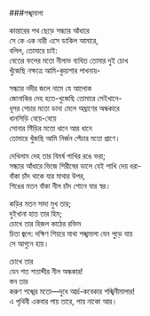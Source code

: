 ###শঙ্খমালা

কান্তারের পথ ছেড়ে সন্ধ্যার আঁধারে  
সে কে এক নারী এসে ডাকিল আমারে,  
বলিল, তোমারে চাই:  
বেতের ফলের মতো নীলাভ ব্যথিত তোমার দুই চোখ  
খুঁজেছি নক্ষত্রে আমি-কুয়াশার পাখনায়-  
 
সন্ধ্যার নদীর জলে নামে যে আলোক  
জোনাকির দেহ হতে-খুজেছি তোমারে সেইখানে-  
ধূসর পেচার মতো ডানা মেলে অঘ্রাণের অন্ধকারে  
ধানসিড়ি বেয়ে-বেয়ে  
সোনার সিঁড়ির মতো ধানে আর ধানে  
তোমারে খুঁজছি আমি নির্জন পেঁচার মতো প্রাণে।  
 
দেখিলাম দেহ তার বিমর্ষ পাখির রঙে ভরা;  
সন্ধ্যার আঁধারে ভিজে শিরীষের ডালে যেই পাখি দেয় ধরা-  
বাঁকা চাঁদ থাকে যার মাথার উপর,  
শিঙের মতন বাঁকা নীল চাঁদ শোনে যার স্বর।  
 
কড়ির মতন সাদা মুখ তার;  
দুইখানা হাত তার হিম;  
চোখে তার হিজল কাঠের রক্তিম  
চিতা জ্বলে: দক্ষিণ শিয়রে মাথা শঙ্খমালা যেন পুড়ে যায়  
সে আগুনে হায়।  
 
চোখে তার  
যেন শত শতাব্দীর নীল অন্ধকার!  
স্তন তার  
করুণ শঙ্খের মতো—দুধে আর্দ্র-কবেকার শঙ্খিনীমালার!  
এ পৃথিবী একবার পায় তারে, পায় নাকো আর।  